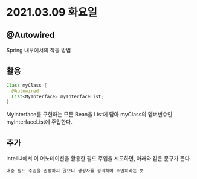 # 2021.03.09 화요일

## @Autowired
Spring 내부에서의 작동 방법

## 활용

```java
Class myClass {
  @Autowired
  List<MyInterface> myInterfaceList;
}
```

MyInterface를 구현하는 모든 Bean을 List에 담아 myClass의 멤버변수인 myInterfaceList에 주입한다.

## 추가
IntelliJ에서 이 어노테이션을 활용한 필드 주입을 시도하면, 아래와 같은 문구가 뜬다.
 ```
대충 필드 주입을 권장하지 않으니 생성자를 정의하여 주입하라는 뜻
```
